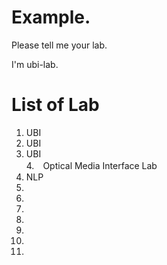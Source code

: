 
# Example. 
Please tell me your lab.

I'm ubi-lab.

# List of Lab
1. UBI  
2. UBI
3.  UBI  
4.　Optical Media Interface Lab
4. NLP
5.
6.
7.
8.
9.
10.
11.
